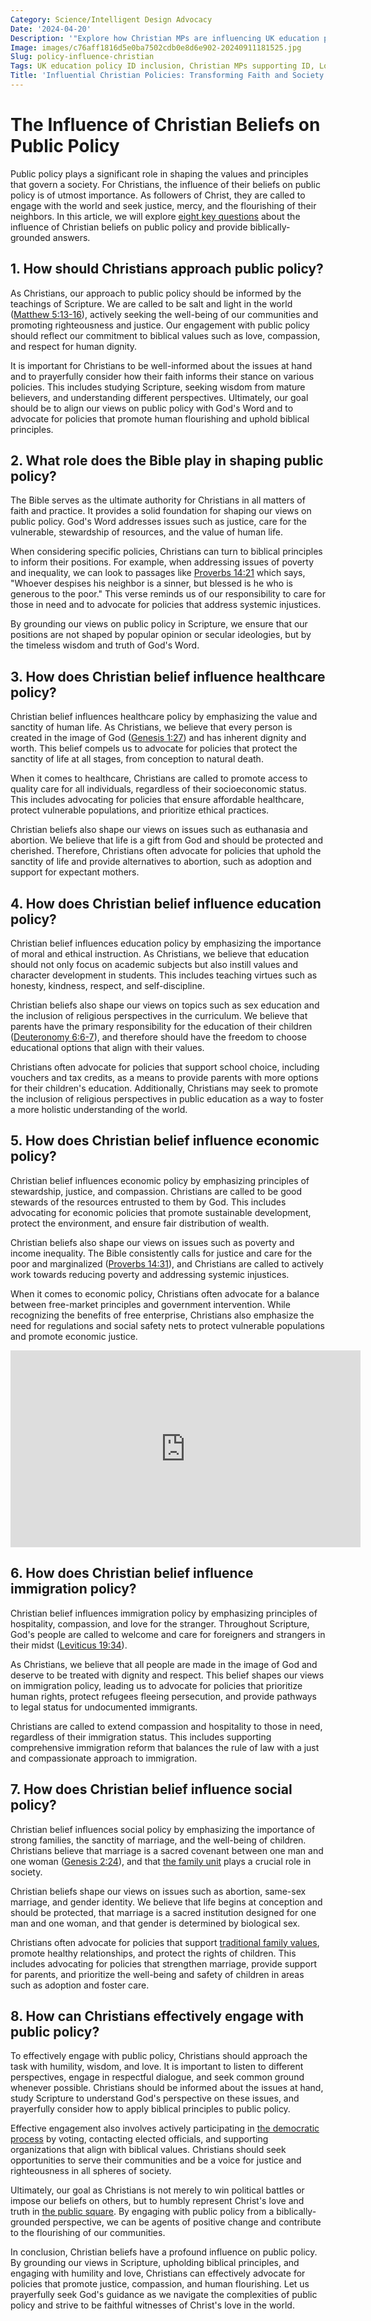 ```yaml
---
Category: Science/Intelligent Design Advocacy
Date: '2024-04-20'
Description: '"Explore how Christian MPs are influencing UK education policy to include Intelligent Design in science curriculum, supported by think tanks and advocates."'
Image: images/c76aff1816d5e0ba7502cdb0e8d6e902-20240911181525.jpg
Slug: policy-influence-christian
Tags: UK education policy ID inclusion, Christian MPs supporting ID, Lobbying for ID in science, Intelligent design think tanks, ID advocates education committees
Title: 'Influential Christian Policies: Transforming Faith and Society'
---
```


# The Influence of Christian Beliefs on Public Policy

Public policy plays a significant role in shaping the values and principles that govern a society. For Christians, the influence of their beliefs on public policy is of utmost importance. As followers of Christ, they are called to engage with the world and seek justice, mercy, and the flourishing of their neighbors. In this article, we will explore [eight key questions](/curriculum-integration) about the influence of Christian beliefs on public policy and provide biblically-grounded answers.

## 1. How should Christians approach public policy?

As Christians, our approach to public policy should be informed by the teachings of Scripture. We are called to be salt and light in the world ([Matthew 5:13-16](https://www.bibleref.com/Matthew/5/Matthew-5-13.html)), actively seeking the well-being of our communities and promoting righteousness and justice. Our engagement with public policy should reflect our commitment to biblical values such as love, compassion, and respect for human dignity.

It is important for Christians to be well-informed about the issues at hand and to prayerfully consider how their faith informs their stance on various policies. This includes studying Scripture, seeking wisdom from mature believers, and understanding different perspectives. Ultimately, our goal should be to align our views on public policy with God's Word and to advocate for policies that promote human flourishing and uphold biblical principles.

## 2. What role does the Bible play in shaping public policy?

The Bible serves as the ultimate authority for Christians in all matters of faith and practice. It provides a solid foundation for shaping our views on public policy. God's Word addresses issues such as justice, care for the vulnerable, stewardship of resources, and the value of human life.

When considering specific policies, Christians can turn to biblical principles to inform their positions. For example, when addressing issues of poverty and inequality, we can look to passages like [Proverbs 14:21](https://www.bibleref.com/Proverbs/14/Proverbs-14-21.html) which says, "Whoever despises his neighbor is a sinner, but blessed is he who is generous to the poor." This verse reminds us of our responsibility to care for those in need and to advocate for policies that address systemic injustices.

By grounding our views on public policy in Scripture, we ensure that our positions are not shaped by popular opinion or secular ideologies, but by the timeless wisdom and truth of God's Word.

## 3. How does Christian belief influence healthcare policy?

Christian belief influences healthcare policy by emphasizing the value and sanctity of human life. As Christians, we believe that every person is created in the image of God ([Genesis 1:27](https://www.bibleref.com/Genesis/1/Genesis-1-27.html)) and has inherent dignity and worth. This belief compels us to advocate for policies that protect the sanctity of life at all stages, from conception to natural death.

When it comes to healthcare, Christians are called to promote access to quality care for all individuals, regardless of their socioeconomic status. This includes advocating for policies that ensure affordable healthcare, protect vulnerable populations, and prioritize ethical practices.

Christian beliefs also shape our views on issues such as euthanasia and abortion. We believe that life is a gift from God and should be protected and cherished. Therefore, Christians often advocate for policies that uphold the sanctity of life and provide alternatives to abortion, such as adoption and support for expectant mothers.

## 4. How does Christian belief influence education policy?

Christian belief influences education policy by emphasizing the importance of moral and ethical instruction. As Christians, we believe that education should not only focus on academic subjects but also instill values and character development in students. This includes teaching virtues such as honesty, kindness, respect, and self-discipline.

Christian beliefs also shape our views on topics such as sex education and the inclusion of religious perspectives in the curriculum. We believe that parents have the primary responsibility for the education of their children ([Deuteronomy 6:6-7](https://www.bibleref.com/Deuteronomy/6/Deuteronomy-6-6.html)), and therefore should have the freedom to choose educational options that align with their values.

Christians often advocate for policies that support school choice, including vouchers and tax credits, as a means to provide parents with more options for their children's education. Additionally, Christians may seek to promote the inclusion of religious perspectives in public education as a way to foster a more holistic understanding of the world.

## 5. How does Christian belief influence economic policy?

Christian belief influences economic policy by emphasizing principles of stewardship, justice, and compassion. Christians are called to be good stewards of the resources entrusted to them by God. This includes advocating for economic policies that promote sustainable development, protect the environment, and ensure fair distribution of wealth.

Christian beliefs also shape our views on issues such as poverty and income inequality. The Bible consistently calls for justice and care for the poor and marginalized ([Proverbs 14:31](https://www.bibleref.com/Proverbs/14/Proverbs-14-31.html)), and Christians are called to actively work towards reducing poverty and addressing systemic injustices.

When it comes to economic policy, Christians often advocate for a balance between free-market principles and government intervention. While recognizing the benefits of free enterprise, Christians also emphasize the need for regulations and social safety nets to protect vulnerable populations and promote economic justice.


<iframe width="560" height="315" src="https://www.youtube.com/embed/dNjAin3akMA" frameborder="0" allow="autoplay; encrypted-media" allowfullscreen></iframe>


## 6. How does Christian belief influence immigration policy?

Christian belief influences immigration policy by emphasizing principles of hospitality, compassion, and love for the stranger. Throughout Scripture, God's people are called to welcome and care for foreigners and strangers in their midst ([Leviticus 19:34](https://www.bibleref.com/Leviticus/19/Leviticus-19-34.html)).

As Christians, we believe that all people are made in the image of God and deserve to be treated with dignity and respect. This belief shapes our views on immigration policy, leading us to advocate for policies that prioritize human rights, protect refugees fleeing persecution, and provide pathways to legal status for undocumented immigrants.

Christians are called to extend compassion and hospitality to those in need, regardless of their immigration status. This includes supporting comprehensive immigration reform that balances the rule of law with a just and compassionate approach to immigration.

## 7. How does Christian belief influence social policy?

Christian belief influences social policy by emphasizing the importance of strong families, the sanctity of marriage, and the well-being of children. Christians believe that marriage is a sacred covenant between one man and one woman ([Genesis 2:24](https://www.bibleref.com/Genesis/2/Genesis-2-24.html)), and that [the family unit](/authority-and-obedience) plays a crucial role in society.

Christian beliefs shape our views on issues such as abortion, same-sex marriage, and gender identity. We believe that life begins at conception and should be protected, that marriage is a sacred institution designed for one man and one woman, and that gender is determined by biological sex.

Christians often advocate for policies that support [traditional family values](/uk-christian-identity), promote healthy relationships, and protect the rights of children. This includes advocating for policies that strengthen marriage, provide support for parents, and prioritize the well-being and safety of children in areas such as adoption and foster care.

## 8. How can Christians effectively engage with public policy?

To effectively engage with public policy, Christians should approach the task with humility, wisdom, and love. It is important to listen to different perspectives, engage in respectful dialogue, and seek common ground whenever possible. Christians should be informed about the issues at hand, study Scripture to understand God's perspective on these issues, and prayerfully consider how to apply biblical principles to public policy.

Effective engagement also involves actively participating in [the democratic process](/uk-christian-identity) by voting, contacting elected officials, and supporting organizations that align with biblical values. Christians should seek opportunities to serve their communities and be a voice for justice and righteousness in all spheres of society.

Ultimately, our goal as Christians is not merely to win political battles or impose our beliefs on others, but to humbly represent Christ's love and truth in [the public square](/preserving-christian-demographics). By engaging with public policy from a biblically-grounded perspective, we can be agents of positive change and contribute to the flourishing of our communities.

In conclusion, Christian beliefs have a profound influence on public policy. By grounding our views in Scripture, upholding biblical principles, and engaging with humility and love, Christians can effectively advocate for policies that promote justice, compassion, and human flourishing. Let us prayerfully seek God's guidance as we navigate the complexities of public policy and strive to be faithful witnesses of Christ's love in the world.